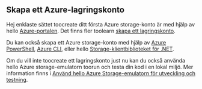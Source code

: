 ## <a name="create-an-azure-storage-account"></a>Skapa ett Azure-lagringskonto
Hej enklaste sättet toocreate ditt första Azure storage-konto är med hjälp av hello [Azure-portalen](https://portal.azure.com). Det finns fler toolearn [skapa ett lagringskonto](../articles/storage/common/storage-create-storage-account.md#create-a-storage-account).

Du kan också skapa ett Azure storage-konto med hjälp av [Azure PowerShell](../articles/storage/common/storage-powershell-guide-full.md), [Azure CLI](../articles/storage/common/storage-azure-cli.md), eller hello [Storage-klientbiblioteket för .NET](/dotnet/api/microsoft.azure.management.storage).

Om du vill inte toocreate ett lagringskonto just nu kan du också använda hello Azure storage-emulatorn toorun och testa din kod i en lokal miljö. Mer information finns i [Använd hello Azure Storage-emulatorn för utveckling och testning](../articles/storage/common/storage-use-emulator.md).

